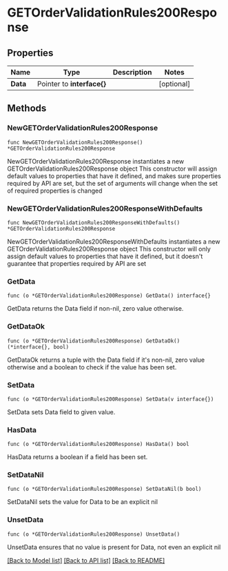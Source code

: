 # GETOrderValidationRules200Response

## Properties

Name | Type | Description | Notes
------------ | ------------- | ------------- | -------------
**Data** | Pointer to **interface{}** |  | [optional] 

## Methods

### NewGETOrderValidationRules200Response

`func NewGETOrderValidationRules200Response() *GETOrderValidationRules200Response`

NewGETOrderValidationRules200Response instantiates a new GETOrderValidationRules200Response object
This constructor will assign default values to properties that have it defined,
and makes sure properties required by API are set, but the set of arguments
will change when the set of required properties is changed

### NewGETOrderValidationRules200ResponseWithDefaults

`func NewGETOrderValidationRules200ResponseWithDefaults() *GETOrderValidationRules200Response`

NewGETOrderValidationRules200ResponseWithDefaults instantiates a new GETOrderValidationRules200Response object
This constructor will only assign default values to properties that have it defined,
but it doesn't guarantee that properties required by API are set

### GetData

`func (o *GETOrderValidationRules200Response) GetData() interface{}`

GetData returns the Data field if non-nil, zero value otherwise.

### GetDataOk

`func (o *GETOrderValidationRules200Response) GetDataOk() (*interface{}, bool)`

GetDataOk returns a tuple with the Data field if it's non-nil, zero value otherwise
and a boolean to check if the value has been set.

### SetData

`func (o *GETOrderValidationRules200Response) SetData(v interface{})`

SetData sets Data field to given value.

### HasData

`func (o *GETOrderValidationRules200Response) HasData() bool`

HasData returns a boolean if a field has been set.

### SetDataNil

`func (o *GETOrderValidationRules200Response) SetDataNil(b bool)`

 SetDataNil sets the value for Data to be an explicit nil

### UnsetData
`func (o *GETOrderValidationRules200Response) UnsetData()`

UnsetData ensures that no value is present for Data, not even an explicit nil

[[Back to Model list]](../README.md#documentation-for-models) [[Back to API list]](../README.md#documentation-for-api-endpoints) [[Back to README]](../README.md)


